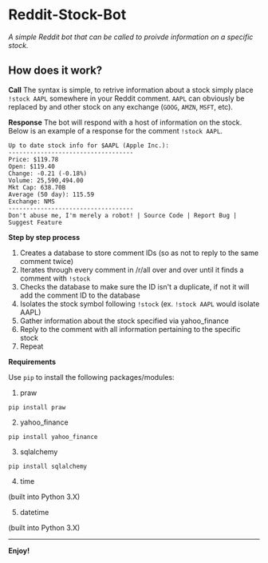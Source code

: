 # Reddit-Stock-Bot
*A simple Reddit bot that can be called to proivde information on a specific stock.*

**How does it work?**
---------------------------------

**Call**
The syntax is simple, to retrive information about a stock simply place `!stock AAPL` somewhere in your Reddit comment. `AAPL` can obviously be replaced by and other stock on any exchange (`GOOG`, `AMZN`, `MSFT`, etc).

**Response**
The bot will respond with a host of information on the stock. Below is an example of a response for the comment `!stock AAPL`.

    Up to date stock info for $AAPL (Apple Inc.):
    -----------------------------------
    Price: $119.78
    Open: $119.40
    Change: -0.21 (-0.18%)
    Volume: 25,590,494.00
    Mkt Cap: 638.70B
    Average (50 day): 115.59
    Exchange: NMS
    -----------------------------------
    Don't abuse me, I'm merely a robot! | Source Code | Report Bug | Suggest Feature
    
**Step by step process**

1. Creates a database to store comment IDs (so as not to reply to the same comment twice)
2. Iterates through every comment in /r/all over and over until it finds a comment with `!stock`
3. Checks the database to make sure the ID isn't a duplicate, if not it will add the comment ID to the database
4. Isolates the stock symbol following `!stock` (ex. `!stock AAPL` would isolate AAPL)
5. Gather information about the stock specified via yahoo_finance
6. Reply to the comment with all information pertaining to the specific stock
7. Repeat

**Requirements**

Use `pip` to install the following packages/modules:

1. praw

`pip install praw`

2. yahoo_finance

`pip install yahoo_finance`

3. sqlalchemy

`pip install sqlalchemy`

4. time

(built into Python 3.X)

5. datetime

(built into Python 3.X)

---------------------------------

**Enjoy!**
